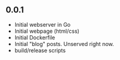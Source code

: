 0.0.1
-----
- Initial webserver in Go
- Initial webpage (html/css)
- Initial Dockerfile
- Initial "blog" posts. Unserved right now.
- build/release scripts